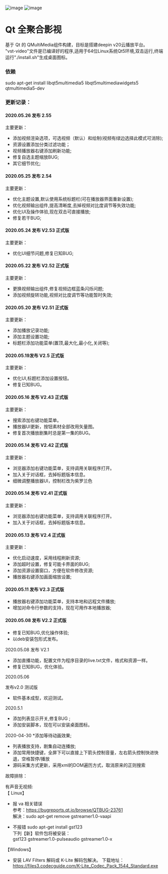 ![image](https://github.com/user-attachments/assets/ff51a6ab-a85e-4204-b8b6-e6bb33220bbe)
![image](https://github.com/user-attachments/assets/bc884cc9-2070-40a8-821d-e27a25b5b273)


# Qt 全聚合影视
基于 Qt 的 QMultiMedia组件构建，目标是搭建deepin v20云播放平台。  
"vst-video"文件是已编译好的程序,适用于64位Linux系统Qt5环境,双击运行,终端运行"./install.sh"生成桌面图标。  
### 依赖  
sudo apt-get install libqt5multimedia5 libqt5multimediawidgets5 qtmultimedia5-dev

### 更新记录：

#### 2020.05.26 发布 2.55
主要更新：
* 添加视频渲染选项，可选视频（默认）和绘制(视频有绿边选择此模式可消除);
* 资源设置添加分类过滤功能；
* 视频播放器右键添加刷新功能;
* 修复自选主题缩放BUG;
* 其它细节优化;

#### 2020.05.25 发布 2.54
主要更新：
* 优化主题设置,默认使用系统标题栏(可在播放器界面重新设置);
* 优化视频输出组件,提高清晰度,去掉视频对比度调节等失效功能;
* 优化UI及操作体验,现在双击可直接播放;
* 修复若干BUG;

#### 2020.05.24 发布 V2.53 正式版
主要更新：
* 优化UI细节问题,修复已知BUG;

#### 2020.05.22 发布 V2.52 正式版
主要更新：
* 更换视频输出组件,修复视频边框蓝条闪烁问题;
* 添加视频旋转功能,视频对比度调节等功能暂时失效;

#### 2020.05.20 发布 V2.51 正式版
主要更新：
* 添加播放记录功能;
* 添加主题设置功能;
* 标题栏添加功能菜单(置顶,最大化,最小化,关闭等);

#### 2020.05.19发布 V2.5 正式版
主要更新：
* 优化UI,标题栏添加设置按钮。
* 修复已知BUG。

#### 2020.05.16 发布 V2.43 正式版
主要更新：
* 搜索添加右键功能菜单。
* 播放器UI更新，按钮素材全部改用矢量图。
* 修复首次播放剧集时总是第一集的BUG。

#### 2020.05.14 发布 V2.42 正式版
主要更新：
* 浏览器添加右键功能菜单，支持调用关联程序打开。
* 加入关于对话框，去掉标题版本信息。
* 细微调整播放器UI，控制栏改为紫罗兰色

#### 2020.05.14 发布 V2.41 正式版
主要更新：
* 浏览器添加右键功能菜单，支持调用关联程序打开。
* 加入关于对话框，去掉标题版本信息。

#### 2020.05.13  发布 V2.4 正式版
主要更新：
* 优化启动速度，采用线程刷新资源;
* 添加超时设置，修复可能卡界面的BUG;
* 添加资源设置窗口，方便在软件修改资源;
* 播放器右键添加画面缩放设置;

#### 2020.05.11  发布 V2.3 正式版
* 播放器右键添加功能菜单，支持本地和远程文件播放;
* 增加对命令行参数的支持，现在可用作本地播放器;

#### 2020.05.08  发布 V2.2 正式版
*  修复已知BUG,优化操作体验;
*  以deb安装包形式发布。

2020.05.08  发布 V2.1

* 添加直播功能，配置文件为程序目录的live.txt文件，格式和资源一样。
*  修复已知BUG，优化体验。

2020.05.06

发布v2.0 测试版

* 软件基本成型，欢迎测试。

2020.5.1
* 添加列表显示开关,修复BUG ;
* 添加安装脚本，现在可以安装桌面图标。

2020-04-30
*添加等待动画效果;
* 列表播放支持，剧集自动连播放;
* 添加常用快捷键，全屏下可以直接上下箭头控制音量，左右箭头控制快进快退，空格暂停/播放
*  源码采集方式更新，采用xml的DOM遍历方式，取消原来的正则搜索

故障排除：

有声音无视频:  
【 Linux】
* 报 va 相关错误  
参考：https://bugreports.qt.io/browse/QTBUG-23761  
解决：sudo apt-get remove gstreamer1.0-vaapi  

* 不报错
sudo apt-get install gst123  
下列【新】软件包将被安装：  
gst123 gstreamer1.0-pulseaudio gstreamer1.0-x  

【Windows】
* 安装 LAV Filters 解码或 K-Lite 解码包解决。
  下载地址： https://files3.codecguide.com/K-Lite_Codec_Pack_1544_Standard.exe


